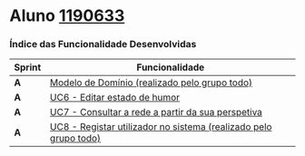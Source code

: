 **Aluno [1190633](./)**
========================

### Índice das Funcionalidade Desenvolvidas ###

| Sprint  | Funcionalidade                                                                                                                                                                      |
|---------|-------------------------------------------------------------------------------------------------------------------------------------------------------------------------------------|
|  **A**  | [Modelo de Domínio (realizado pelo grupo todo)](../ProjetoGeral/MD/ModeloDeDominio.svg)                                                                                             |
|  **A**  | [UC6 - Editar estado de humor](UC6/ProcessoEngenhariaFuncionalidade.md)                                                                                                             |
|  **A**  | [UC7 - Consultar a rede a partir da sua perspetiva](UC7/ProcessoEngenhariaFuncionalidade.md)                                                                                        |
|  **A**  | [UC8 - Registar utilizador no sistema (realizado pelo grupo todo)](../ProjetoGeral/UC8/ProcessoEngenhariaFuncionalidade.md)                                                         |
